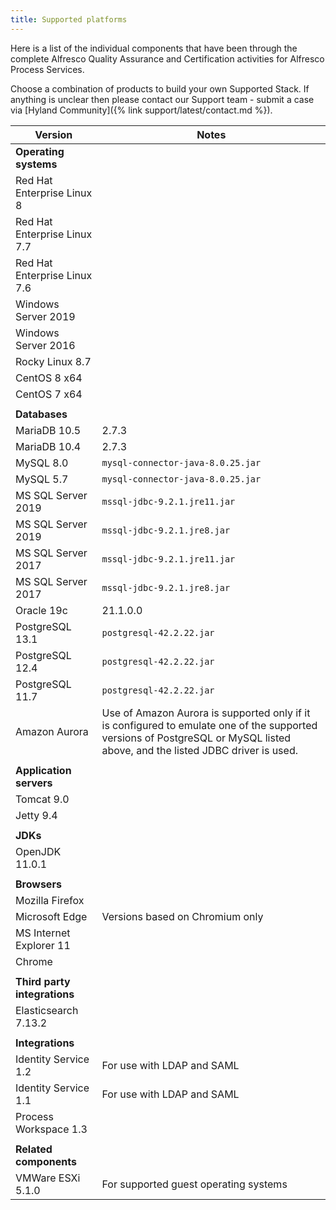 ```yaml
---
title: Supported platforms
---
```


Here is a list of the individual components that have been through the complete Alfresco Quality Assurance and Certification activities for Alfresco Process Services.

Choose a combination of products to build your own Supported Stack. If anything is unclear then please contact our Support team - submit a case via [Hyland Community]({% link support/latest/contact.md %}).

| Version | Notes |
| ------- | ----- |
| **Operating systems** | |
| Red Hat Enterprise Linux 8 | |
| Red Hat Enterprise Linux 7.7 | |
| Red Hat Enterprise Linux 7.6 | |
| Windows Server 2019 | |
| Windows Server 2016 | |
| Rocky Linux 8.7 | |
| CentOS 8 x64 | |
| CentOS 7 x64 | |
| | |
| **Databases** | |
| MariaDB 10.5 | 2.7.3 |
| MariaDB 10.4 | 2.7.3 |
| MySQL 8.0 | `mysql-connector-java-8.0.25.jar` |
| MySQL 5.7 | `mysql-connector-java-8.0.25.jar` |
| MS SQL Server 2019 | `mssql-jdbc-9.2.1.jre11.jar` |
| MS SQL Server 2019 | `mssql-jdbc-9.2.1.jre8.jar` |
| MS SQL Server 2017 | `mssql-jdbc-9.2.1.jre11.jar` |
| MS SQL Server 2017 | `mssql-jdbc-9.2.1.jre8.jar` |
| Oracle 19c | 21.1.0.0 |
| PostgreSQL 13.1 | `postgresql-42.2.22.jar` |
| PostgreSQL 12.4 | `postgresql-42.2.22.jar` |
| PostgreSQL 11.7 | `postgresql-42.2.22.jar` |
| Amazon Aurora | Use of Amazon Aurora is supported only if it is configured to emulate one of the supported versions of PostgreSQL or MySQL listed above, and the listed JDBC driver is used. |
| | |
| **Application servers** | |
| Tomcat 9.0 | |
| Jetty 9.4 | |
| | |
| **JDKs** | |
| OpenJDK 11.0.1 |  |
| | |
| **Browsers** | |
| Mozilla Firefox | |
| Microsoft Edge | Versions based on Chromium only |
| MS Internet Explorer 11 | |
| Chrome | |
| | |
| **Third party integrations** | |
| Elasticsearch 7.13.2 | |
| | |
| **Integrations** | |
| Identity Service 1.2 | For use with LDAP and SAML |
| Identity Service 1.1 | For use with LDAP and SAML |
| Process Workspace 1.3 | |
| | |
| **Related components** | |
| VMWare ESXi 5.1.0 | For supported guest operating systems |
